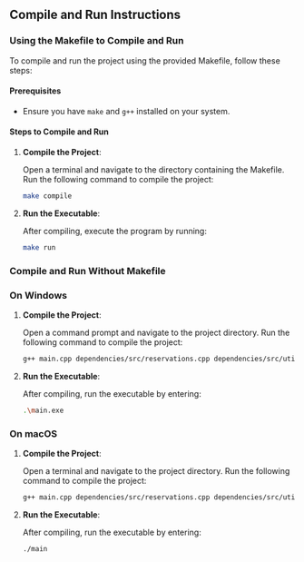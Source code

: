 ## Compile and Run Instructions

### Using the Makefile to Compile and Run

To compile and run the project using the provided Makefile, follow these steps:

#### Prerequisites

- Ensure you have `make` and `g++` installed on your system.

#### Steps to Compile and Run

1. **Compile the Project**:

   Open a terminal and navigate to the directory containing the Makefile. Run the following command to compile the project:
   ```sh
   make compile
2. **Run the Executable**:

   After compiling, execute the program by running:
   ```sh
   make run
   
### Compile and Run Without Makefile

### On Windows

1. **Compile the Project**:

   Open a command prompt and navigate to the project directory. Run the following command to compile the project:
   ```sh
   g++ main.cpp dependencies/src/reservations.cpp dependencies/src/utility.cpp dependencies/src/customerdetails.cpp dependencies/src/menu.cpp dependencies/src/order.cpp dependencies/src/bill.cpp -Idependencies/include -o main.exe

2. **Run the Executable**:

   After compiling, run the executable by entering:
   ```sh
   .\main.exe
   
### On macOS

1. **Compile the Project**:

   Open a terminal and navigate to the project directory. Run the following command to compile the project:
   ```sh
   g++ main.cpp dependencies/src/reservations.cpp dependencies/src/utility.cpp dependencies/src/customerdetails.cpp dependencies/src/menu.cpp dependencies/src/order.cpp dependencies/src/bill.cpp -Idependencies/include -o main
   
2. **Run the Executable**:

   After compiling, run the executable by entering:
   ```sh
   ./main


   
   
